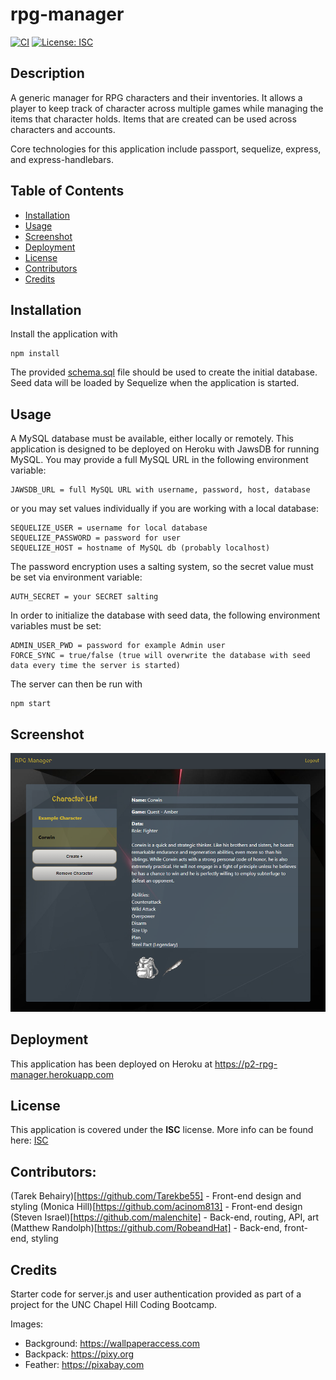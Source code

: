 # rpg-manager
[![CI](https://github.com/malenchite/rpg-manager/actions/workflows/main.yml/badge.svg)](https://github.com/malenchite/rpg-manager/actions/workflows/main.yml)
[![License: ISC](https://img.shields.io/badge/License-ISC-blue.svg)](https://opensource.org/licenses/ISC)
## Description
A generic manager for RPG characters and their inventories. It allows a player to keep track of character across multiple games while managing the items that character holds. Items that are created can be used across characters and accounts.

Core technologies for this application include passport, sequelize, express, and express-handlebars.

## Table of Contents
* [Installation](#Installation)
* [Usage](#Usage)
* [Screenshot](#Screenshot)
* [Deployment](#Deployment)
* [License](#License)
* [Contributors](#Contributors)
* [Credits](#Credits)

## Installation
Install the application with
```
npm install
```

The provided [schema.sql](https://github.com/malenchite/rpg-manager/blob/main/db/schema.sql) file should be used to create the initial database. Seed data will be loaded by Sequelize when the application is started.

## Usage
A MySQL database must be available, either locally or remotely. This application is designed to be deployed on Heroku with JawsDB for running MySQL. You may provide a full MySQL URL in the following environment variable:
```
JAWSDB_URL = full MySQL URL with username, password, host, database
```
or you may set values individually if you are working with a local database:
```
SEQUELIZE_USER = username for local database
SEQUELIZE_PASSWORD = password for user
SEQUELIZE_HOST = hostname of MySQL db (probably localhost)
```

The password encryption uses a salting system, so the secret value must be set via environment variable:
```
AUTH_SECRET = your SECRET salting
```

In order to initialize the database with seed data, the following environment variables must be set:
```
ADMIN_USER_PWD = password for example Admin user
FORCE_SYNC = true/false (true will overwrite the database with seed data every time the server is started)
```

The server can then be run with
```
npm start
```

## Screenshot
![Screenshot](assets/images/screenshot.png)  

## Deployment
This application has been deployed on Heroku at https://p2-rpg-manager.herokuapp.com

## License  
This application is covered under the **ISC** license. More info can be found here: [ISC](https://opensource.org/licenses/ISC)

## Contributors:
(Tarek Behairy)[https://github.com/Tarekbe55] - Front-end design and styling
(Monica Hill)[https://github.com/acinom813] - Front-end design
(Steven Israel)[https://github.com/malenchite] - Back-end, routing, API, art
(Matthew Randolph)[https://github.com/RobeandHat] - Back-end, front-end, styling

## Credits
Starter code for server.js and user authentication provided as part of a project for the UNC Chapel Hill Coding Bootcamp.

Images: 
* Background: https://wallpaperaccess.com
* Backpack: https://pixy.org
* Feather: https://pixabay.com